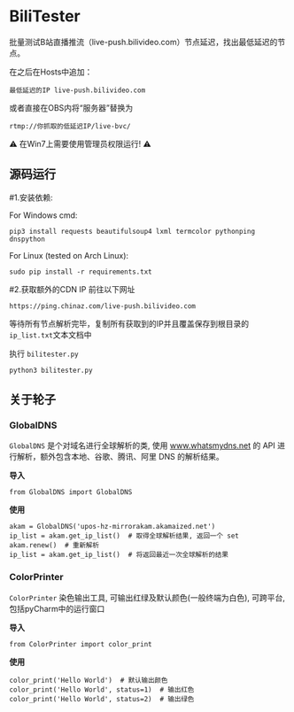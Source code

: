 # BiliTester
批量测试B站直播推流（live-push.bilivideo.com）节点延迟，找出最低延迟的节点。

在之后在Hosts中追加：
```
最低延迟的IP live-push.bilivideo.com
```
或者直接在OBS内将“服务器”替换为
```
rtmp://你抓取的低延迟IP/live-bvc/
```

:warning: 在Win7上需要使用管理员权限运行! :warning:


## 源码运行

#1.安装依赖:

For Windows cmd:
```
pip3 install requests beautifulsoup4 lxml termcolor pythonping dnspython
```
For Linux (tested on Arch Linux):
```
sudo pip install -r requirements.txt
```

#2.获取额外的CDN IP
前往以下网址
```
https://ping.chinaz.com/live-push.bilivideo.com
```
等待所有节点解析完毕，复制所有获取到的IP并且覆盖保存到根目录的```ip_list.txt```文本文档中

执行 ```bilitester.py```
```
python3 bilitester.py
```


## 关于轮子

### GlobalDNS
```GlobalDNS``` 是个对域名进行全球解析的类, 使用 www.whatsmydns.net 的 API 进行解析，额外包含本地、谷歌、腾讯、阿里 DNS 的解析结果。

**导入**
```
from GlobalDNS import GlobalDNS
```

**使用**
```
akam = GlobalDNS('upos-hz-mirrorakam.akamaized.net')
ip_list = akam.get_ip_list()  # 取得全球解析结果, 返回一个 set
akam.renew()  # 重新解析
ip_list = akam.get_ip_list()  # 将返回最近一次全球解析的结果
```

### ColorPrinter
```ColorPrinter``` 染色输出工具, 可输出红绿及默认颜色(一般终端为白色), 可跨平台, 包括pyCharm中的运行窗口

**导入**
```
from ColorPrinter import color_print
```

**使用**
```
color_print('Hello World')  # 默认输出颜色
color_print('Hello World', status=1)  # 输出红色
color_print('Hello World', status=2)  # 输出绿色
```
